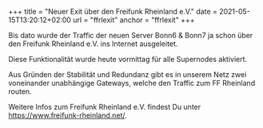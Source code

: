 +++
title =  "Neuer Exit über den Freifunk Rheinland e.V."
date = 2021-05-15T13:20:12+02:00
url = "ffrlexit"
anchor = "ffrlexit"
+++

Bis dato wurde der Traffic der neuen Server Bonn6 & Bonn7 ja schon über den Freifunk Rheinland e.V. ins Internet ausgeleitet. 

Diese Funktionalität wurde heute vormittag für alle Supernodes aktiviert. 

Aus Gründen der Stabilität und Redundanz gibt es in unserem Netz zwei voneinander unabhängige Gateways, welche den Traffic zum FF Rheinland routen.

Weitere Infos zum Freifunk Rheinland e.V. findest Du unter https://www.freifunk-rheinland.net/.
